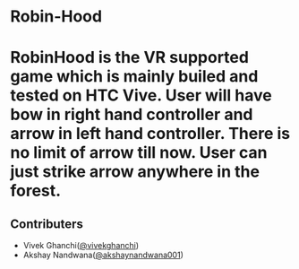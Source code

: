 # Robin-Hood

RobinHood is the VR supported game which is mainly builed and tested on HTC Vive. User will have bow in right hand controller and arrow in left hand controller. There is no limit of arrow till now. User can just strike arrow anywhere in the forest. 
=======

## Contributers

- Vivek Ghanchi([@vivekghanchi](https://github.com/vivekghanchi))
- Akshay Nandwana([@akshaynandwana001](https://github.com/akshaynandwana001))
